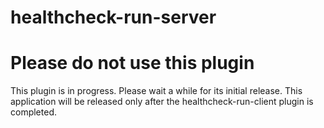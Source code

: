 # healthcheck-run-server

# Please do not use this plugin
This plugin is in progress. Please wait a while for its initial release. This application will be released only after the healthcheck-run-client plugin is completed.

